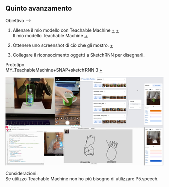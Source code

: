 ## Quinto avanzamento

Obiettivo --> 
1. Allenare il mio modello con Teachable Machine 
[+](https://teachablemachine.withgoogle.com/) 
[+](https://github.com/googlecreativelab/teachable-machine-v1)
<br> Il mio modello Teachable Machine [+](https://editor.p5js.org/francy96/sketches/W0KpROND-) <br>

2. Ottenere uno screenshot di ciò che gli mostro. 
[+](https://editor.p5js.org/francy96/sketches/QoL_cbbN2) <br>

3. Collegare il riconsocimento oggetti a SketchRNN per disegnarli. 



Prototipo <br>
MY_TeachableMachine+SNAP+sketchRNN 3
[+](https://editor.p5js.org/francy96/sketches/52k0NlmlR)

![the source](https://github.com/Francesca1996/archive/blob/master/Francesca1996/INVISIBLE/5_avanzamento/5_avanzamento.jpg)

Considerazioni: <br>
Se utilizzo Teachable Machine non ho più bisogno di utilizzare P5.speech.
